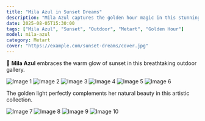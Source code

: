 ```yaml
---
title: "Mila Azul in Sunset Dreams"
description: "Mila Azul captures the golden hour magic in this stunning outdoor photoshoot."
date: 2025-08-05T15:30:00
tags: ["Mila Azul", "Sunset", "Outdoor", "Metart", "Golden Hour"]
model: mila-azul
category: Metart
cover: "https://example.com/sunset-dreams/cover.jpg"
---
```


🌅 **Mila Azul** embraces the warm glow of sunset in this breathtaking outdoor gallery.

![Image 1](https://example.com/sunset-dreams/image-01.jpg)
![Image 2](https://example.com/sunset-dreams/image-02.jpg)
![Image 3](https://example.com/sunset-dreams/image-03.jpg)
![Image 4](https://example.com/sunset-dreams/image-04.jpg)
![Image 5](https://example.com/sunset-dreams/image-05.jpg)
![Image 6](https://example.com/sunset-dreams/image-06.jpg)

The golden light perfectly complements her natural beauty in this artistic collection.

![Image 7](https://example.com/sunset-dreams/image-07.jpg)
![Image 8](https://example.com/sunset-dreams/image-08.jpg)
![Image 9](https://example.com/sunset-dreams/image-09.jpg)
![Image 10](https://example.com/sunset-dreams/image-10.jpg)
